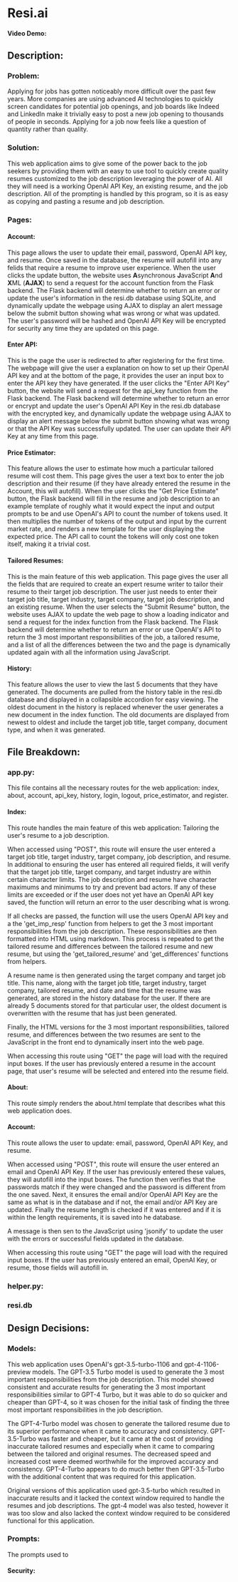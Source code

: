 # Resi.ai
#### Video Demo:  <URL HERE>
## Description:
### Problem:
Applying for jobs has gotten noticeably more difficult over the past few years. More companies are using advanced AI technologies to quickly screen candidates for potential job openings, and job boards like Indeed and LinkedIn make it trivially easy to post a new job opening to thousands of people in seconds. Applying for a job now feels like a question of quantity rather than quality.

### Solution:
This web application aims to give some of the power back to the job seekers by providing them with an easy to use tool to quickly create quality resumes customized to the job description leveraging the power of AI. All they will need is a working OpenAI API Key, an existing resume, and the job description. All of the prompting is handled by this program, so it is as easy as copying and pasting a resume and job description.

### Pages:

#### Account:
This page allows the user to update their email, password, OpenAI API key, and resume. Once saved in the database, the resume will autofill into any felids that require a resume to improve user experience. When the user clicks the update button, the website uses **A**synchronous **J**avaScript **A**nd **X**ML (**AJAX**) to send a request for the account function from the Flask backend. The Flask backend will determine whether to return an error or update the user's information in the resi.db database using SQLite, and dynamically update the webpage using AJAX to display an alert message below the submit button showing what was wrong or what was updated. The user's password will be hashed and OpenAI API Key will be encrypted for security any time they are updated on this page.

#### Enter API:
This is the page the user is redirected to after registering for the first time. The webpage will give the user a explanation on how to set up their OpenAI API key and at the bottom of the page, it provides the user an input box to enter the API key they have generated. If the user clicks the "Enter API Key" button, the website will send a request for the api_key function from the Flask backend. The Flask backend will determine whether to return an error or encrypt and update the user's OpenAI API Key in the resi.db database with the encrypted key, and dynamically update the webpage using AJAX to display an alert message below the submit button showing what was wrong or that the API Key was successfully updated. The user can update their API Key at any time from this page.

#### Price Estimator:
This feature allows the user to estimate how much a particular tailored resume will cost them. This page gives the user a text box to enter the job description and their resume (if they have already entered the resume in the Account, this will autofill). When the user clicks the "Get Price Estimate" button, the Flask backend will fill in the resume and job description to an example template of roughly what it would expect the input and output prompts to be and use OpenAI's API to count the number of tokens used. It then multiplies the number of tokens of the output and input by the current market rate, and renders a new template for the user displaying the expected price. The API call to count the tokens will only cost one token itself, making it a trivial cost.

#### Tailored Resumes:
This is the main feature of this web application. This page gives the user all the fields that are required to create an expert resume writer to tailor their resume to their target job description. The user just needs to enter their target job title, target industry, target company, target job description, and an existing resume. When the user selects the "Submit Resume" button, the website uses AJAX to update the web page to show a loading indicator and send a request for the index function from the Flask backend. The Flask backend will determine whether to return an error or use OpenAI's API to return the 3 most important responsibilities of the job, a tailored resume, and a list of all the differences between the two and the page is dynamically updated again with all the information using JavaScript.

#### History:
This feature allows the user to view the last 5 documents that they have generated. The documents are pulled from the history table in the resi.db database and displayed in a collapsible accordion for easy viewing. The oldest document in the history is replaced whenever the user generates a new document in the index function. The old documents are displayed from newest to oldest and include the target job title, target company, document type, and when it was generated.

## File Breakdown:
### app.py:
This file contains all the necessary routes for the web application: index, about, account, api_key, history, login, logout, price_estimator, and register.

#### Index:
This route handles the main feature of this web application: Tailoring the user's resume to a job description. 

When accessed using "POST", this route will ensure the user entered a target job title, target industry, target company, job description, and resume. In additional to ensuring the user has entered all required fields, it will verify that the target job title, target company, and target industry are within certain character limits. The job description and resume have character maximums and minimums to try and prevent bad actors. If any of these limits are exceeded or if the user does not yet have an OpenAI API key saved, the function will return an error to the user describing what is wrong.

If all checks are passed, the function will use the users OpenAI API key and a the 'get_imp_resp' function from helpers to get the 3 most important responsibilities from the job description. These responsibilities are then formatted into HTML using markdown. This process is repeated to get the tailored resume and differences between the tailored resume and new resume, but using the 'get_tailored_resume' and 'get_differences' functions from helpers.

A resume name is then generated using the target company and target job title. This name, along with the target job title, target industry, target company, tailored resume, and date and time that the resume was generated, are stored in the history database for the user. If there are already 5 documents stored for that particular user, the oldest document is overwritten with the resume that has just been generated.

Finally, the HTML versions for the 3 most important responsibilities, tailored resume, and differences between the two resumes are sent to the JavaScript in the front end to dynamically insert into the web page.

When accessing this route using "GET" the page will load with the required input boxes. If the user has previously entered a resume in the account page, that user's resume will be selected and entered into the resume field.

#### About:
This route simply renders the about.html template that describes what this web application does.

#### Account:
This route allows the user to update: email, password, OpenAI API Key, and resume.

When accessed using "POST", this route will ensure the user entered an email and OpenAI API Key. If the user has previously entered these values, they will autofill into the input boxes. The function then verifies that the passwords match if they were changed and the password is different from the one saved. Next, it ensures the email and/or OpenAI API Key are the same as what is in the database and if not, the email and/or API Key are updated. Finally the resume length is checked if it was entered and if it is within the length requirements, it is saved into he database.

A message is then sen to the JavaScript using 'jsonify' to update the user with the errors or successful fields updated in the database.

When accessing this route using "GET" the page will load with the required input boxes. If the user has previously entered an email, OpenAI Key, or resume, those fields will autofill in.

### helper.py:
### resi.db

## Design Decisions:
### Models:
This web application uses OpenAI's gpt-3.5-turbo-1106 and gpt-4-1106-preview models. The GPT-3.5 Turbo model is used to generate the 3 most important responsibilities from the job description. This model showed consistent and accurate results for generating the 3 most important responsibilities similar to GPT-4 Turbo, but it was able to do so quicker and cheaper than GPT-4, so it was chosen for the initial task of finding the three most important responsibilities in the job description.

The GPT-4-Turbo model was chosen to generate the tailored resume due to its superior performance when it came to accuracy and consistency. GPT-3.5-Turbo was faster and cheaper, but it came at the cost of providing inaccurate tailored resumes and especially when it came to comparing between the tailored and original resumes. The decreased speed and increased cost were deemed worthwhile for the improved accuracy and consistency. GPT-4-Turbo appears to do much better then GPT-3.5-Turbo with the additional content that was required for this application.

Original versions of this application used gpt-3.5-turbo which resulted in inaccurate results and it lacked the context window required to handle the resumes and job descriptions. The gpt-4 model was also tested, however it was too slow and also lacked the context window required to be considered functional for this application.

### Prompts:
The prompts used to 
#### Security:

